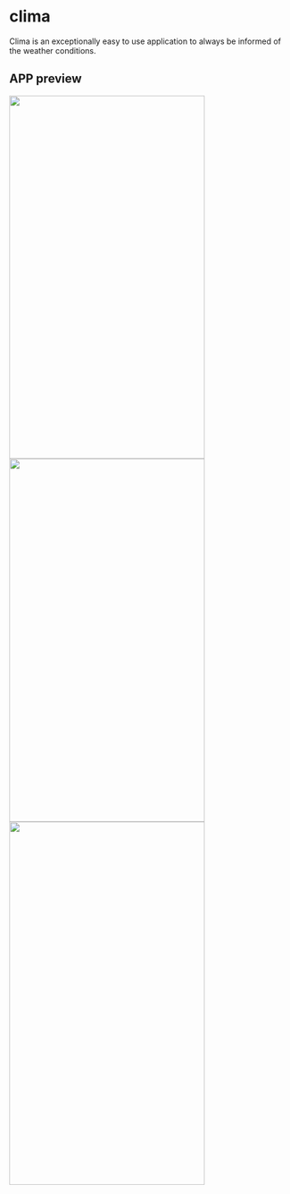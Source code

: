 # clima

Clima is an exceptionally easy to use application to always be informed of the weather conditions.

## APP preview


<img src="https://user-images.githubusercontent.com/97922365/169664128-9b778754-9a02-4806-b89f-bcf5e8faa0a5.png" width="350" height="650">
<img src="https://user-images.githubusercontent.com/97922365/169664163-001609ea-f83a-4107-be03-36b0cfd08046.png" width="350" height="650">
<img src="https://user-images.githubusercontent.com/97922365/169664185-c0a3b5bd-ccf2-494a-be98-b9671bc6436e.png" width="350" height="650">

